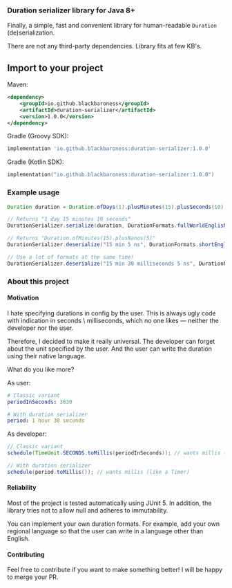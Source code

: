 ### Duration serializer library for Java 8+

Finally, a simple, fast and convenient library for human-readable `Duration` (de)serialization.

There are not any third-party dependencies. Library fits at few KB's.

## Import to your project

Maven:

```xml
<dependency>
    <groupId>io.github.blackbaroness</groupId>
    <artifactId>duration-serializer</artifactId>
    <version>1.0.0</version>
</dependency>
```

Gradle (Groovy SDK):

```groovy
implementation 'io.github.blackbaroness:duration-serializer:1.0.0'
```

Gradle (Kotlin SDK):

```kotlin
implementation("io.github.blackbaroness:duration-serializer:1.0.0")
```

### Example usage

```java
Duration duration = Duration.ofDays(1).plusMinutes(15).plusSeconds(10);

// Returns "1 day 15 minutes 10 seconds"
DurationSerializer.serialize(duration, DurationFormats.fullWorldEnglish());

// Returns "Duration.ofMinutes(15).plusNanos(5)"
DurationSerializer.deserialize("15 min 5 ns", DurationFormats.shortEnglish());

// Use a lot of formats at the same time!
DurationSerializer.deserialize("15 min 30 milliseconds 5 ns", DurationFormats.allBundled());
```

### About this project

#### Motivation

I hate specifying durations in config by the user. This is always ugly code with indication
in seconds \ milliseconds, which no one likes — neither the developer nor the user.

Therefore, I decided to make it really universal. The developer can forget about the unit specified by the user.
And the user can write the duration using their native language.

What do you like more?

As user:
```yaml
# Classic variant
periodInSeconds: 3630

# With duration serializer
period: 1 hour 30 seconds
```

As developer:
```java
// Classic variant
schedule(TimeUnit.SECONDS.toMillis(periodInSeconds)); // wants millis (like a Timer)

// With duration serializer
schedule(period.toMillis()); // wants millis (like a Timer)
```

#### Reliability

Most of the project is tested automatically using JUnit 5.
In addition, the library tries not to allow null and adheres to immutability.

You can implement your own duration formats. For example, add your own regional language
so that the user can write in a language other than English.

#### Contributing

Feel free to contribute if you want to make something better! I will be happy to merge your PR.
